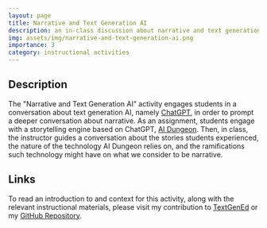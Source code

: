 ```yaml
---
layout: page
title: Narrative and Text Generation AI
description: an in-class discussion about narrative and text generation AI via AI Dungeon, a ChatGPT-based storytelling system [image generated by Craiyon and edited, prompt 'two people playing a tabletop roleplaying game with dice and maps']
img: assets/img/narrative-and-text-generation-ai.png
importance: 3
category: instructional activities
---
```


## Description
The "Narrative and Text Generation AI" activity engages students in a conversation about text generation AI, namely [ChatGPT](https://openai.com/blog/chatgpt), in order to prompt a deeper conversation about narrative. As an assignment, students engage with a storytelling engine based on ChatGPT, [AI Dungeon](https://beta.aidungeon.com/). Then, in class, the instructor guides a conversation about the stories students experienced, the nature of the technology AI Dungeon relies on, and the ramifications such technology might have on what we consider to be narrative.

## Links
 <p>To read an introduction to and context for this activity, along with the relevant instructional materials, please visit my contribution to <a href="https://wac.colostate.edu/repository/collections/continuing-experiments/january-2024/creative-explorations/narrative-and-text-generation-ai/">TextGenEd</a> or my <a href="https://github.com/addeldin/narrative-and-text-generation-ai">GitHub Repository</a>.</p>